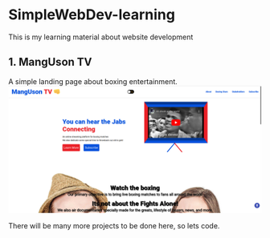 # SimpleWebDev-learning
This is my learning material about website development

## 1. MangUson TV
A simple landing page about boxing entertainment.
![MangUson TV Landing Page](MangUson-TV/Screenshot-20220908223126-1920x969.png)

There will be many more projects to be done here, so lets code.
